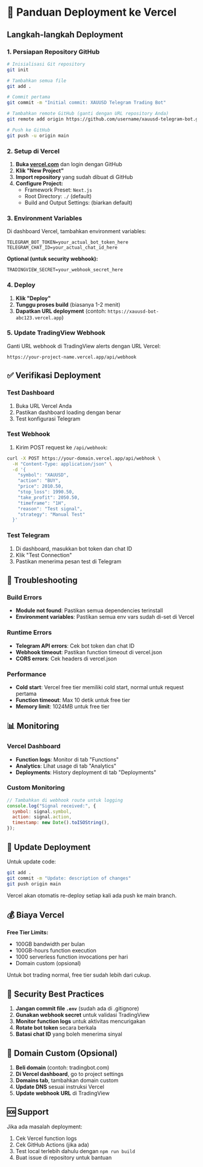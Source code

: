 # 🚀 Panduan Deployment ke Vercel

## Langkah-langkah Deployment

### 1. Persiapan Repository GitHub

```bash
# Inisialisasi Git repository
git init

# Tambahkan semua file
git add .

# Commit pertama
git commit -m "Initial commit: XAUUSD Telegram Trading Bot"

# Tambahkan remote GitHub (ganti dengan URL repository Anda)
git remote add origin https://github.com/username/xauusd-telegram-bot.git

# Push ke GitHub
git push -u origin main
```

### 2. Setup di Vercel

1. **Buka [vercel.com](https://vercel.com)** dan login dengan GitHub
2. **Klik "New Project"**
3. **Import repository** yang sudah dibuat di GitHub
4. **Configure Project:**
   - Framework Preset: `Next.js`
   - Root Directory: `./` (default)
   - Build and Output Settings: (biarkan default)

### 3. Environment Variables

Di dashboard Vercel, tambahkan environment variables:

```
TELEGRAM_BOT_TOKEN=your_actual_bot_token_here
TELEGRAM_CHAT_ID=your_actual_chat_id_here
```

**Optional (untuk security webhook):**

```
TRADINGVIEW_SECRET=your_webhook_secret_here
```

### 4. Deploy

1. **Klik "Deploy"**
2. **Tunggu proses build** (biasanya 1-2 menit)
3. **Dapatkan URL deployment** (contoh: `https://xauusd-bot-abc123.vercel.app`)

### 5. Update TradingView Webhook

Ganti URL webhook di TradingView alerts dengan URL Vercel:

```
https://your-project-name.vercel.app/api/webhook
```

## ✅ Verifikasi Deployment

### Test Dashboard

1. Buka URL Vercel Anda
2. Pastikan dashboard loading dengan benar
3. Test konfigurasi Telegram

### Test Webhook

1. Kirim POST request ke `/api/webhook`:

```bash
curl -X POST https://your-domain.vercel.app/api/webhook \
  -H "Content-Type: application/json" \
  -d '{
    "symbol": "XAUUSD",
    "action": "BUY",
    "price": 2010.50,
    "stop_loss": 1990.50,
    "take_profit": 2050.50,
    "timeframe": "1H",
    "reason": "Test signal",
    "strategy": "Manual Test"
  }'
```

### Test Telegram

1. Di dashboard, masukkan bot token dan chat ID
2. Klik "Test Connection"
3. Pastikan menerima pesan test di Telegram

## 🔧 Troubleshooting

### Build Errors

- **Module not found**: Pastikan semua dependencies terinstall
- **Environment variables**: Pastikan semua env vars sudah di-set di Vercel

### Runtime Errors

- **Telegram API errors**: Cek bot token dan chat ID
- **Webhook timeout**: Pastikan function timeout di vercel.json
- **CORS errors**: Cek headers di vercel.json

### Performance

- **Cold start**: Vercel free tier memiliki cold start, normal untuk request pertama
- **Function timeout**: Max 10 detik untuk free tier
- **Memory limit**: 1024MB untuk free tier

## 📊 Monitoring

### Vercel Dashboard

- **Function logs**: Monitor di tab "Functions"
- **Analytics**: Lihat usage di tab "Analytics"
- **Deployments**: History deployment di tab "Deployments"

### Custom Monitoring

```javascript
// Tambahkan di webhook route untuk logging
console.log("Signal received:", {
  symbol: signal.symbol,
  action: signal.action,
  timestamp: new Date().toISOString(),
});
```

## 🔄 Update Deployment

Untuk update code:

```bash
git add .
git commit -m "Update: description of changes"
git push origin main
```

Vercel akan otomatis re-deploy setiap kali ada push ke main branch.

## 💰 Biaya Vercel

**Free Tier Limits:**

- 100GB bandwidth per bulan
- 100GB-hours function execution
- 1000 serverless function invocations per hari
- Domain custom (opsional)

Untuk bot trading normal, free tier sudah lebih dari cukup.

## 🔐 Security Best Practices

1. **Jangan commit file `.env`** (sudah ada di .gitignore)
2. **Gunakan webhook secret** untuk validasi TradingView
3. **Monitor function logs** untuk aktivitas mencurigakan
4. **Rotate bot token** secara berkala
5. **Batasi chat ID** yang boleh menerima sinyal

## 📱 Domain Custom (Opsional)

1. **Beli domain** (contoh: tradingbot.com)
2. **Di Vercel dashboard**, go to project settings
3. **Domains tab**, tambahkan domain custom
4. **Update DNS** sesuai instruksi Vercel
5. **Update webhook URL** di TradingView

## 🆘 Support

Jika ada masalah deployment:

1. Cek Vercel function logs
2. Cek GitHub Actions (jika ada)
3. Test local terlebih dahulu dengan `npm run build`
4. Buat issue di repository untuk bantuan
